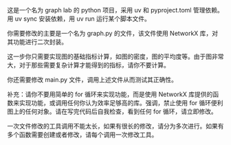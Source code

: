 这是一个名为 graph lab 的 python 项目，采用 uv 和 pyproject.toml 管理依赖。用 uv sync 安装依赖，用 uv run 运行某个脚本文件。

你需要修改的主要是一个名为 graph.py 的文件，该文件使用 NetworkX 库，对其功能进行二次封装。

这一步你只需要实现图的基础指标计算，如图的密度，图的平均度等。由于图非常大，对于那些需要复杂计算才能得到的指标，请你不要计算。

你还需要修改 main.py 文件，调用上述文件从而测试其正确性。

补充：请你不要用简单的 for 循环来实现功能，而是使用 NetworkX 库提供的函数来实现功能，或调用任何你认为效率足够高的库。强调，禁止使用 for 循环便利图上的任何对象。请在写完代码后自我检查，看到任何 for 循环，请立即修改。

一次文件修改的工具调用不能太长，如果有很长的修改，请分为多次进行。如果有多个函数需要创建或者修改，请每个调用一次修改工具。
